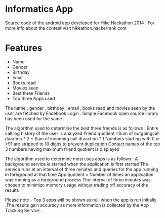 
Informatics App
===============

Source code of the android app developed for Hike Hackathon 2014 . For more info about the contest visit 
hikeathon.hackerrank.com

Features
========
* Name 
* Gender
* Birthday
* Email
* Books read
* Movies seen
* Best three Friends
* Top three Apps used

The name , gender , birthday , email , books read and movies seen by the user are fetched by Facebook Login .
Simple Facebook open source library has been used for the same .

The algorithm used to determine the best three friends is as follows :
	Entire call log history of the user is analyzed 
	Friend quotient =Sum of outgoingcall duration * 2 + Sum of incoming call duraction * 1
		Numbers starting with 0 or +91 are stripped to 10 digits to prevent duplication
	Contact names of the top 3 numbers having maximum friend quotient is displayed

The algorithm used to determine most uses apps is as follows :
	A background service is started when the application is first started
	The service runs at an interval of three minutes and queries for the app running in foreground at that time
	App quotient = Number of times an application was running as a foreground process
	The interval of three minutes was chosen to minimize memory usage without trading off accuracy of the results

Please note - Top 3 apps will be shown as null when the app is run initially .The results gain accuracy as more information is collected by the App Tracking Service .
